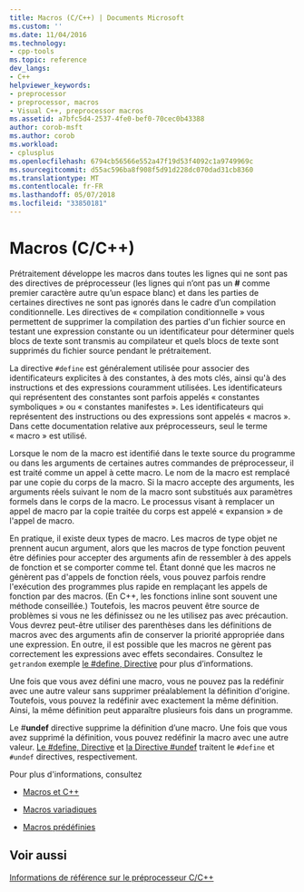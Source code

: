 ```yaml
---
title: Macros (C/C++) | Documents Microsoft
ms.custom: ''
ms.date: 11/04/2016
ms.technology:
- cpp-tools
ms.topic: reference
dev_langs:
- C++
helpviewer_keywords:
- preprocessor
- preprocessor, macros
- Visual C++, preprocessor macros
ms.assetid: a7bfc5d4-2537-4fe0-bef0-70cec0b43388
author: corob-msft
ms.author: corob
ms.workload:
- cplusplus
ms.openlocfilehash: 6794cb56566e552a47f19d53f4092c1a9749969c
ms.sourcegitcommit: d55ac596ba8f908f5d91d228dc070dad31cb8360
ms.translationtype: MT
ms.contentlocale: fr-FR
ms.lasthandoff: 05/07/2018
ms.locfileid: "33850181"
---
```

# <a name="macros-cc"></a>Macros (C/C++)
Prétraitement développe les macros dans toutes les lignes qui ne sont pas des directives de préprocesseur (les lignes qui n’ont pas un **#** comme premier caractère autre qu’un espace blanc) et dans les parties de certaines directives ne sont pas ignorés dans le cadre d’un compilation conditionnelle. Les directives de « compilation conditionnelle » vous permettent de supprimer la compilation des parties d'un fichier source en testant une expression constante ou un identificateur pour déterminer quels blocs de texte sont transmis au compilateur et quels blocs de texte sont supprimés du fichier source pendant le prétraitement.  
  
 La directive `#define` est généralement utilisée pour associer des identificateurs explicites à des constantes, à des mots clés, ainsi qu'à des instructions et des expressions couramment utilisées. Les identificateurs qui représentent des constantes sont parfois appelés « constantes symboliques » ou « constantes manifestes ». Les identificateurs qui représentent des instructions ou des expressions sont appelés « macros ». Dans cette documentation relative aux préprocesseurs, seul le terme « macro » est utilisé.  
  
 Lorsque le nom de la macro est identifié dans le texte source du programme ou dans les arguments de certaines autres commandes de préprocesseur, il est traité comme un appel à cette macro. Le nom de la macro est remplacé par une copie du corps de la macro. Si la macro accepte des arguments, les arguments réels suivant le nom de la macro sont substitués aux paramètres formels dans le corps de la macro. Le processus visant à remplacer un appel de macro par la copie traitée du corps est appelé « expansion » de l'appel de macro.  
  
 En pratique, il existe deux types de macro. Les macros de type objet ne prennent aucun argument, alors que les macros de type fonction peuvent être définies pour accepter des arguments afin de ressembler à des appels de fonction et se comporter comme tel. Étant donné que les macros ne génèrent pas d'appels de fonction réels, vous pouvez parfois rendre l'exécution des programmes plus rapide en remplaçant les appels de fonction par des macros. (En C++, les fonctions inline sont souvent une méthode conseillée.) Toutefois, les macros peuvent être source de problèmes si vous ne les définissez ou ne les utilisez pas avec précaution. Vous devrez peut-être utiliser des parenthèses dans les définitions de macros avec des arguments afin de conserver la priorité appropriée dans une expression. En outre, il est possible que les macros ne gèrent pas correctement les expressions avec effets secondaires. Consultez le `getrandom` exemple [le #define, Directive](../preprocessor/hash-define-directive-c-cpp.md) pour plus d’informations.  
  
 Une fois que vous avez défini une macro, vous ne pouvez pas la redéfinir avec une autre valeur sans supprimer préalablement la définition d'origine. Toutefois, vous pouvez la redéfinir avec exactement la même définition. Ainsi, la même définition peut apparaître plusieurs fois dans un programme.  
  
 Le #**undef** directive supprime la définition d’une macro. Une fois que vous avez supprimé la définition, vous pouvez redéfinir la macro avec une autre valeur. [Le #define, Directive](../preprocessor/hash-define-directive-c-cpp.md) et [la Directive #undef](../preprocessor/hash-undef-directive-c-cpp.md) traitent le `#define` et `#undef` directives, respectivement.  
  
 Pour plus d'informations, consultez  
  
-   [Macros et C++](../preprocessor/macros-and-cpp.md)  
  
-   [Macros variadiques](../preprocessor/variadic-macros.md)  
  
-   [Macros prédéfinies](../preprocessor/predefined-macros.md)  
  
## <a name="see-also"></a>Voir aussi  
 [Informations de référence sur le préprocesseur C/C++](../preprocessor/c-cpp-preprocessor-reference.md)